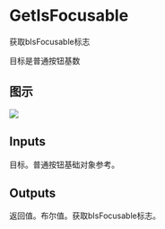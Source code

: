 # GetIsFocusable

获取bIsFocusable标志

目标是普通按钮基数

## 图示

![]($-20221218-18203196.png)

## Inputs

目标。普通按钮基础对象参考。 

## Outputs

返回值。布尔值。获取bIsFocusable标志。
